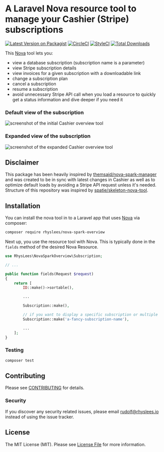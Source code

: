 # A Laravel Nova resource tool to manage your Cashier (Stripe) subscriptions

[![Latest Version on Packagist](https://img.shields.io/packagist/v/rhyslees/nova-spark-overview.svg?style=flat-square)](https://packagist.org/packages/rhyslees/nova-spark-overview)
[![CircleCI](https://travis-ci.org/RhysLees/nova-spark-overview.svg?branch=master)](https://travis-ci.org/RhysLees/nova-spark-overview)
[![StyleCI](https://github.styleci.io/repos/223514784/shield?branch=master)](https://github.styleci.io/repos/223514784)
[![Total Downloads](https://img.shields.io/packagist/dt/rhyslees/nova-spark-overview.svg?style=flat-square)](https://packagist.org/packages/rhyslees/nova-spark-overview)

This [Nova](https://nova.laravel.com) tool lets you:

- view a database subscription (subscription name is a parameter)
- view Stripe subscription details
- view invoices for a given subscription with a downloadable link
- change a subscription plan
- cancel a subscription
- resume a subscription
- avoid unnecessary Stripe API call when you load a resource to quickly get a status information and dive deeper if you need it

### Default view of the subscription

![screenshot of the initial Cashier overview tool](https://raw.githubusercontent.com/RhysLees/nova-spark-overview/master/screenshots/initial.png)

### Expanded view of the subscription

![screenshot of the expanded Cashier overview tool](https://raw.githubusercontent.com/RhysLees/nova-spark-overview/master/screenshots/expanded.png)

## Disclaimer

This package has been heavily inspired by [themsaid/nova-spark-manager](https://github.com/themsaid/nova-spark-manager) and was created to be in sync with latest changes in Cashier as well as to optimize default loads by avoiding a Stripe API request unless it's needed. Structure of this repository was inspired by [spatie/skeleton-nova-tool](https://github.com/spatie/skeleton-nova-tool).

## Installation

You can install the nova tool in to a Laravel app that uses [Nova](https://nova.laravel.com) via composer:

```bash
composer require rhyslees/nova-spark-overview
```

Next up, you use the resource tool with Nova. This is typically done in the `fields` method of the desired Nova Resource.

```php
use RhysLees\NovaSparkOverview\Subscription;

// ...

public function fields(Request $request)
{
    return [
        ID::make()->sortable(),

        ...

        Subscription::make(),

        // if you want to display a specific subscription or multiple
        Subscription::make('a-fancy-subscription-name'),

        ...
    ];
}
```

### Testing

```bash
composer test
```

## Contributing

Please see [CONTRIBUTING](CONTRIBUTING.md) for details.

### Security

If you discover any security related issues, please email rudolf@rhyslees.io instead of using the issue tracker.

## License

The MIT License (MIT). Please see [License File](LICENSE.md) for more information.

